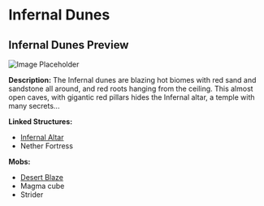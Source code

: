 # Infernal Dunes

## Infernal Dunes Preview

![Image Placeholder](https://static.miraheze.org/stardustlabswiki/5/5f/Infernal\_dunes\_tera.png)

**Description:** The Infernal dunes are blazing hot biomes with red sand and sandstone all around, and red roots hanging from the ceiling. This almost open caves, with gigantic red pillars hides the Infernal altar, a temple with many secrets...

**Linked Structures:**

* [Infernal Altar](../nether-structures/infernalaltar.md)
* Nether Fortress

**Mobs:**

* [Desert Blaze](../nether-mobs/desertblaze.md)
* Magma cube
* Strider
